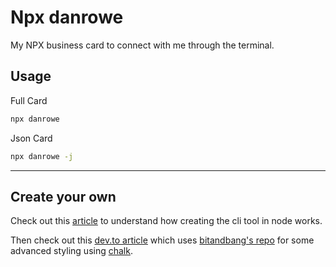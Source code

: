 # Npx danrowe

My NPX business card to connect with me through the terminal.

## Usage

Full Card

```sh
npx danrowe
```

Json Card

```sh
npx danrowe -j
```

------

## Create your own

Check out this [article](https://studioelsa.se/blog/open-source-oss-npx-business-card/) to understand how creating the cli tool in node works.

Then check out this [dev.to article](https://dev.to/wuz/setting-up-a-npx-username-card-1pip) which uses [bitandbang's repo](https://github.com/bnb/bitandbang/blob/master/build.js) for some advanced styling using [chalk](https://www.npmjs.com/package/chalk).
